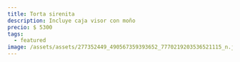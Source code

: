 ```yaml
---
title: Torta sirenita
description: Incluye caja visor con moño
precio: $ 5300
tags:
  - featured
image: /assets/assets/277352449_490567359393652_7770219203536521115_n.jpg
---
```


